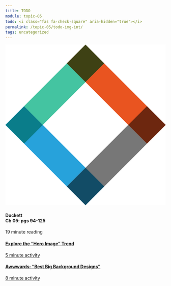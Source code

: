 ```yaml
---
title: TODO
module: topic-05
todo: <i class="fas fa-check-square" aria-hidden="true"></i>
permalink: /topic-05/todo-img-int/
tags: uncategorized
---
```


<div class="row text-center">
  <div class="col-lg-4">
    <div class="bs-component">
      <div class="list-group">
        <div class="list-group-item hw-item-disabled">
          <img class="icon-hw" src="../img/hw-icon-duckett.svg" />
          <h4 class="list-group-item-heading">Duckett<br />Ch 05: pgs 94-125</h4>
          <div class="divider-hw"></div>
          <p class="list-group-item-text"><i class="far fa-clock" aria-hidden="true"></i> 19 minute reading</p>
        </div>
      </div>
    </div>
  </div>
  <div class="col-lg-4">
    <div class="bs-component">
      <div class="list-group">
        <a href="https://envato.com/blog/exploring-hero-image-trend-web-design/" target="_blank" class="list-group-item">
          <i class="icon-hw fas fa-image" aria-hidden="true"></i>
          <h4 class="list-group-item-heading">Explore the “Hero Image” Trend</h4>
          <div class="divider-hw"></div>
          <p class="list-group-item-text"><i class="far fa-clock" aria-hidden="true"></i> 5 minute activity</p>
        </a>
      </div>
    </div>
  </div>
  <div class="col-lg-4">
    <div class="bs-component">
      <div class="list-group">
        <a href="http://www.awwwards.com/websites/big-background-images/" target="_blank" class="list-group-item">
          <i class="icon-hw fas fa-trophy" aria-hidden="true"></i>
          <h4 class="list-group-item-heading">A<b>www</b>ards: “Best Big Background Designs”</h4>
          <div class="divider-hw"></div>
          <p class="list-group-item-text"><i class="far fa-clock" aria-hidden="true"></i> 8 minute activity</p>
        </a>
      </div>
    </div>
  </div>
</div>
